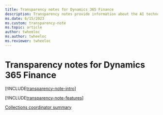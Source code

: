 ```yaml
---
title: Transparency notes for Dynamics 365 Finance
description: Transparency notes provide information about the AI technology used in Dynamics 365 Finance, along with key considerations and details about how the AI is used, how it was tested and evaluated, and any specific limitations.
ms.date: 6/15/2023
ms.custom: transparency-note
ms.topic: article
author: twheeloc
ms.author: twheeloc
ms.reviewer: twheeloc
---
```



# Transparency notes for Dynamics 365 Finance 

[!INCLUDE[transparency-note-intro](../includes/transparency-note-intro.md)]

[!INCLUDE[transparency-note-features](../includes/transparency-note-features.md)]

[Collections coordinator summary](accounts-receivable/CollectionsCoordinatorSummary.md)
